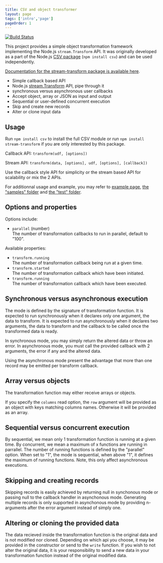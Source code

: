 ```yaml
---
title: CSV and object transformer
layout: page
tags: ['intro','page']
pageOrder: 1
---
```


[![Build Status](https://secure.travis-ci.org/wdavidw/node-stream-transform.png)][travis-stream-transform]

This project provides a simple object transformation framework implementing the
Node.js `stream.Transform` API. It was originally developed as a part of the Node.js
[CSV package][csv] (`npm install csv`) and can be used independently.

[Documentation for the stream-transform package is available here][transform].

*   Simple callback based API
*   Node.js [stream.Transform][streamtransform] API, pipe through it
*   synchronous versus asynchronous user callbacks
*   Accept object, array or JSON as input and output
*   Sequential or user-defined concurrent execution
*   Skip and create new records
*   Alter or clone input data

## Usage

Run `npm install csv` to install the full CSV module or run
`npm install stream-transform` if you are only interested by this package.

Callback API: `transform(udf, [options])`

Stream API: `transform(data, [options], udf, [options], [callback])`

Use the callback style API for simplicity or the stream based API for
scalability or mix the 2 APIs.

For additionnal usage and example, you may refer to
[example page](/transform/examples/),
[the "samples" folder][stream-samples] and [the "test" folder][stream-test].

## Options and properties

Options include:

*   `parallel` (number)   
     The number of transformation callbacks to run in parallel, default to "100".

Available properties:

*    `transform.running`   
      The number of transformation callback being run at a given time.   
*    `transform.started`   
      The number of transformation callback which have been initiated.   
*    `transform.running`   
      The number of transformation callback which have been executed.   

## Synchronous versus asynchronous execution

The mode is defined by the signature of transformation function. It is expected
to run synchronously when it declares only one argument, the data to
transform. It is expected to run asynchronously when it declares two arguments,
the data to transform and the callback to be called once the transformed data
is ready.

In synchronous mode, you may simply return the altered data or throw an error.
In asynchronous mode, you must call the provided callback with 2 arguments, the
error if any and the altered data.

Using the asynchronous mode present the advantage that more than one record may
be emitted per transform callback.

## Array versus objects

The transformation function may either receive arrays or objects.

If you specify the `columns` read option, the `row` argument will be
provided as an object with keys matching columns names. Otherwise it
will be provided as an array.

## Sequential versus concurrent execution

By sequential, we mean only 1 transformation function is running at a given
time. By concurrent, we mean a maximum of x functions are running in parrallel.
The number of running functions is defined by the "parallel" option. When set to
"1", the mode is sequential, when above "1", it defines the maximum of running
functions. Note, this only affect asynchronous executions.

## Skipping and creating records

Skipping records is easily achieved by returning null in synchonous mode or
passing null to the callback handler in asynchonous mode. Generating multiple
records is only supported in asynchonous mode by providing n-arguments after the
error argument instead of simply one.

## Altering or cloning the provided data

The data recieved inside the transformation function is the original data and is
not modified nor cloned. Depending on which api you choose, it may be provided
in the constructor or send to the `write` function. If you wish to not alter the
original data, it is your responsibility to send a new data in your
transformation function instead of the original modified data.

[travis-stream-transform]: http://travis-ci.org/wdavidw/node-stream-transform
[streamtransform]: http://nodejs.org/api/stream.html#stream_class_stream_transform
[transform]: https://github.com/wdavidw/node-stream-transform
[csv]: https://github.com/wdavidw/node-csv
[stream-samples]: https://github.com/wdavidw/node-stream-transform/tree/master/samples
[stream-test]: https://github.com/wdavidw/node-stream-transform/tree/master/test
